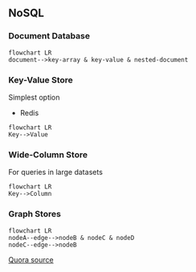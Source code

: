 ## NoSQL
### Document Database
```mermaid
flowchart LR
document-->key-array & key-value & nested-document
```
### Key-Value Store
Simplest option
* Redis
```mermaid
flowchart LR
Key-->Value
```
### Wide-Column Store
For queries in large datasets
```mermaid
flowchart LR
Key-->Column
```
### Graph Stores
```mermaid
flowchart LR
nodeA--edge-->nodeB & nodeC & nodeD
nodeC--edge-->nodeB
```
[Quora source](https://qr.ae/pG6ksX)


